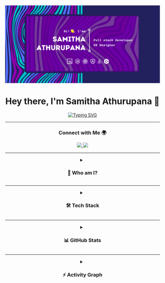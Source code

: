 <!-- Banner -->
<p align="center">
  <img src="https://github.com/SamithaAthurupana/SamithaAthurupana/blob/master/Navy%20And%20Turquoise%20Modern%20Fashion%20Medium%20Banner%20Landscape%20(4).png?raw=true" alt="Krish Banner" />
</p>

<!-- Typing Intro -->
<h1 align="center">
  Hey there, I'm Samitha Athurupana 👋
</h1>

<p align="center">
  <a href="https://git.io/typing-svg">
    <img src="https://readme-typing-svg.herokuapp.com?font=Fira+Code&pause=1000&center=true&vCenter=true&width=500&lines=Full+Stack+Developer+%F0%9F%92%BB;UI%2FUX+Designer+%F0%9F%8E%A8;Tech+Explorer+%F0%9F%9A%80;Always+learning+new+things+%F0%9F%92%A1" alt="Typing SVG" />
  </a>
</p>

---

<!-- Connect -->
<h3 align="center">Connect with Me 🌍</h3>
<div align="center" id="badges">
  <a href="https://www.linkedin.com/in/samithaath/">
    <img src="https://img.shields.io/badge/LinkedIn-0077B5?style=for-the-badge&logo=linkedin&logoColor=white" />
  </a>
  <a href="mailto:samithaathurupana1998@gmail.com">
    <img src="https://img.shields.io/badge/Gmail-D14836?style=for-the-badge&logo=gmail&logoColor=white" />
  </a>
</div>

---

<details align="center">
  <summary><h3>🙋 Who am I?</h3></summary>
  <p align="center">
    I’m <b>Samitha Athurupana</b> from 🇱🇰 Sri Lanka <br/>
    🎓 Final-year IT student @ General Sir John Kotelawala Defence University <br/>
    💻 Full-Stack Developer + Designer <br/>
    🤝 Open-source contributor & team player <br/><br/>
    
    🔭 Currently working on <b>Cloud Based MERN Stack E-commerce Store (UI/UX Products Resell)</b> <br/>
    🌱 Learning <b>MERN Stack Development</b> <br/>
    ⚡ Fun fact: I love researching new technologies 🚀
  </p>
</details>

---

<details align="center">
  <summary><h3>🛠️ Tech Stack</h3></summary>
  <h4 align="center">Languages & Libraries</h4>
  <p align="center">
    <img src="https://skillicons.dev/icons?i=html,css,js,ts,java,python,nodejs,react,nextjs,nestjs,jest,sass,styledcomponents" />
  </p>

  <h4 align="center">Tools & Platforms</h4>
  <p align="center">
    <img src="https://skillicons.dev/icons?i=mongodb,sequelize,auth0,figma,heroku,netlify,vercel,prettier,eslint" />
  </p>
</details>

---

<details align="center">
  <summary><h3>📊 GitHub Stats</h3></summary>
  <div align="center">
    <img src="https://github-readme-stats.vercel.app/api?username=SamithaAthurupana&show_icons=true&theme=tokyonight" height="180"/>
    <img src="https://github-readme-stats.vercel.app/api/top-langs/?username=SamithaAthurupana&layout=compact&theme=tokyonight" height="180"/>
    <br/>
    <img src="https://github-readme-streak-stats.herokuapp.com/?user=SamithaAthurupana&theme=tokyonight" height="180"/>
  </div>
</details>

---

<details align="center">
  <summary><h3>⚡ Activity Graph</h3></summary>
  <p align="center">
    <img src="https://github-readme-activity-graph.vercel.app/graph?username=SamithaAthurupana&theme=react-dark&hide_border=true&area=true" width="95%"/>
  </p>
</details>
